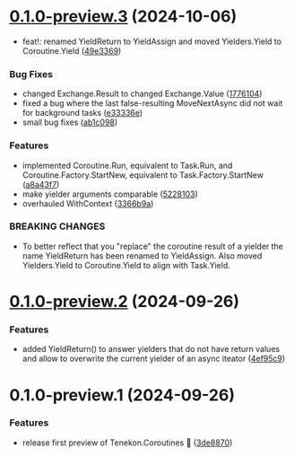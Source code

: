 # [0.1.0-preview.3](https://github.com/tenekon/Tenekon.Coroutines/compare/0.1.0-preview.2...0.1.0-preview.3) (2024-10-06)


* feat!: renamed YieldReturn to YieldAssign and moved Yielders.Yield to Coroutine.Yield ([49e3369](https://github.com/tenekon/Tenekon.Coroutines/commit/49e3369e802ef5d9603822a032795197fede2d56))


### Bug Fixes

* changed Exchange<T>.Result to changed Exchange<T>.Value ([1776104](https://github.com/tenekon/Tenekon.Coroutines/commit/17761046bac8acaa500af5c02b961c4d628f8f8d))
* fixed a bug where the last false-resulting MoveNextAsync did not wait for background tasks ([e33336e](https://github.com/tenekon/Tenekon.Coroutines/commit/e33336e5099d364816090354ef439290f1fa2e1a))
* small bug fixes ([ab1c098](https://github.com/tenekon/Tenekon.Coroutines/commit/ab1c0987116ebaa2ee9daf537b41da862fc0eb34))


### Features

* implemented Coroutine.Run, equivalent to Task.Run, and Coroutine.Factory.StartNew, equivalent to Task.Factory.StartNew ([a8a43f7](https://github.com/tenekon/Tenekon.Coroutines/commit/a8a43f74816349a2228cdc48f653a0b18cc9b4c6))
* make yielder arguments comparable ([5228103](https://github.com/tenekon/Tenekon.Coroutines/commit/5228103b344c055abf67fbbc70ebd950c6d28447))
* overhauled WithContext ([3366b9a](https://github.com/tenekon/Tenekon.Coroutines/commit/3366b9a4cc544462254e97356c114ca324aa2f7c))


### BREAKING CHANGES

* To better reflect that you "replace" the coroutine result of a yielder the name YieldReturn has been renamed to YieldAssign. Also moved Yielders.Yield to Coroutine.Yield to align with Task.Yield.



# [0.1.0-preview.2](https://github.com/tenekon/Tenekon.Coroutines/compare/0.1.0-preview.1...0.1.0-preview.2) (2024-09-26)


### Features

* added YieldReturn() to answer yielders that do not have return values and allow to overwrite the current yielder of an async iteator ([4ef95c9](https://github.com/tenekon/Tenekon.Coroutines/commit/4ef95c97e38be6ed25ba4b8112a2717c58c7e4bc))



# 0.1.0-preview.1 (2024-09-26)


### Features

* release first preview of Tenekon.Coroutines :tada: ([3de8870](https://github.com/tenekon/Tenekon.Coroutines/commit/3de887067787aa36b4979c3bb9da4c1d9ca01189))




